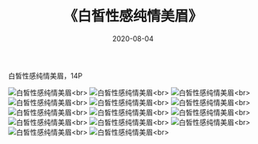 ﻿---
layout: post
title: 《白皙性感纯情美眉》
date: 2020-08-04
img: http://photo.orgx.cf/%E6%80%A7%E6%84%9F/2019/白皙纯情美眉/000.jpg
tags: [美女,性感,泳衣]
---

白皙性感纯情美眉，14P

![白皙性感纯情美眉](http://photo.orgx.cf/%E6%80%A7%E6%84%9F/2019/白皙纯情美眉/001.jpg''白皙性感纯情美眉'')<br>
![白皙性感纯情美眉](http://photo.orgx.cf/%E6%80%A7%E6%84%9F/2019/白皙纯情美眉/002.jpg''白皙性感纯情美眉'')<br>
![白皙性感纯情美眉](http://photo.orgx.cf/%E6%80%A7%E6%84%9F/2019/白皙纯情美眉/003.jpg''白皙性感纯情美眉'')<br>
![白皙性感纯情美眉](http://photo.orgx.cf/%E6%80%A7%E6%84%9F/2019/白皙纯情美眉/004.jpg''白皙性感纯情美眉'')<br>
![白皙性感纯情美眉](http://photo.orgx.cf/%E6%80%A7%E6%84%9F/2019/白皙纯情美眉/005.jpg''白皙性感纯情美眉'')<br>
![白皙性感纯情美眉](http://photo.orgx.cf/%E6%80%A7%E6%84%9F/2019/白皙纯情美眉/006.jpg''白皙性感纯情美眉'')<br>
![白皙性感纯情美眉](http://photo.orgx.cf/%E6%80%A7%E6%84%9F/2019/白皙纯情美眉/007.jpg''白皙性感纯情美眉'')<br>
![白皙性感纯情美眉](http://photo.orgx.cf/%E6%80%A7%E6%84%9F/2019/白皙纯情美眉/008.jpg''白皙性感纯情美眉'')<br>
![白皙性感纯情美眉](http://photo.orgx.cf/%E6%80%A7%E6%84%9F/2019/白皙纯情美眉/009.jpg''白皙性感纯情美眉'')<br>
![白皙性感纯情美眉](http://photo.orgx.cf/%E6%80%A7%E6%84%9F/2019/白皙纯情美眉/010.jpg''白皙性感纯情美眉'')<br>
![白皙性感纯情美眉](http://photo.orgx.cf/%E6%80%A7%E6%84%9F/2019/白皙纯情美眉/011.jpg''白皙性感纯情美眉'')<br>
![白皙性感纯情美眉](http://photo.orgx.cf/%E6%80%A7%E6%84%9F/2019/白皙纯情美眉/012.jpg''白皙性感纯情美眉'')<br>
![白皙性感纯情美眉](http://photo.orgx.cf/%E6%80%A7%E6%84%9F/2019/白皙纯情美眉/013.jpg''白皙性感纯情美眉'')<br>
![白皙性感纯情美眉](http://photo.orgx.cf/%E6%80%A7%E6%84%9F/2019/白皙纯情美眉/014.jpg''白皙性感纯情美眉'')<br>
